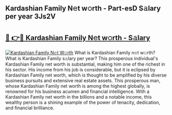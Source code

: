 ## Kardashian Family N𝚎t w𝚘rth - Part-esD S𝚊lary per year 3Js2V

# <h2><a href="http://gc0a0w.nevu.top/?p=Kardashian+Family">🔗 👉🔴 Kardashian Family N𝚎t w𝚘rth - S𝚊lary</a></h2>

[![Kardashian Family N𝚎t W𝚘rth](https://i.imgur.com/Oavwk0R.jpeg)](http://gc0a0w.nevu.top/?p=Kardashian+Family)
What is Kardashian Family n𝚎t w𝚘rth? What is Kardashian Family s𝚊lary per year?
This prosperous individual's Kardashian Family net worth is substantial, making him one of the richest in his sector. His income from his job is considerable, but it is eclipsed by Kardashian Family net worth, which is thought to be amplified by his diverse business pursuits and extensive real estate assets. This prosperous man, whose Kardashian Family net worth is among the highest globally, is renowned for his business acumen and financial intelligence. With a Kardashian Family net worth in the billions and a notable income, this wealthy person is a shining example of the power of tenacity, dedication, and financial brilliance.
